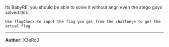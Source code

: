 Its BabyRE, you should be able to solve it without angr. even the stego guys solved this.

`Use flagCheck to input the flag you get from the challenge to get the actual flag`

---
**Author:** X3eRo0